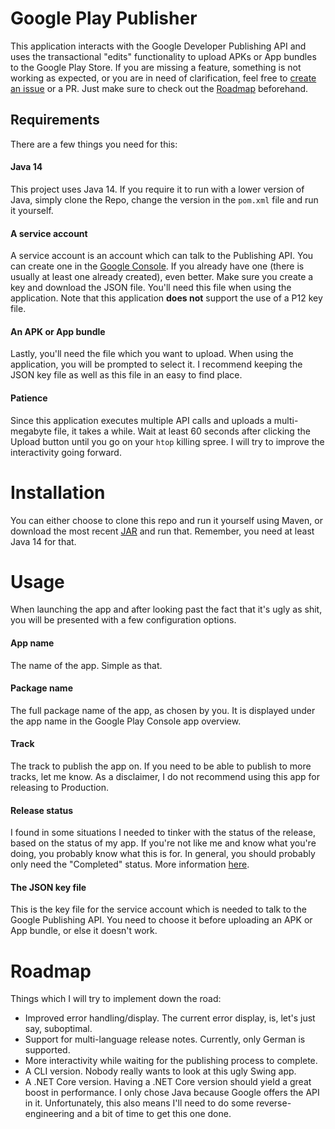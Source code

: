 # Google Play Publisher

This application interacts with the Google Developer Publishing API and uses the transactional "edits" functionality to upload APKs or App bundles to the Google Play Store.
If you are missing a feature, something is not working as expected, or you are in need of clarification, feel free to [create an issue](https://github.com/CollinAlpert/google-play-publisher/issues/new) or a PR. Just make sure to check out the [Roadmap](#roadmap) beforehand.

## Requirements
There are a few things you need for this:
#### Java 14 
This project uses Java 14. If you require it to run with a lower version of Java, simply clone the Repo, change the version in the `pom.xml` file and run it yourself.

#### A service account
A service account is an account which can talk to the Publishing API. You can create one in the [Google Console](https://console.cloud.google.com/apis/credentials). If you already have one (there is usually at least one already created), even better. Make sure you create a key and download the JSON file. You'll need this file when using the application. Note that this application **does not** support the use of a P12 key file. 

#### An APK or App bundle
Lastly, you'll need the file which you want to upload. When using the application, you will be prompted to select it. I recommend keeping the JSON key file as well as this file in an easy to find place.

#### Patience
Since this application executes multiple API calls and uploads a multi-megabyte file, it takes a while. Wait at least 60 seconds after clicking the Upload button until you go on your `htop` killing spree.
I will try to improve the interactivity going forward.

# Installation
You can either choose to clone this repo and run it yourself using Maven, or download the most recent [JAR](https://github.com/CollinAlpert/google-play-publisher/releases/latest) and run that. Remember, you need at least Java 14 for that.

# Usage
When launching the app and after looking past the fact that it's ugly as shit, you will be presented with a few configuration options.

#### App name
The name of the app. Simple as that.

#### Package name
The full package name of the app, as chosen by you. It is displayed under the app name in the Google Play Console app overview.

#### Track
The track to publish the app on. If you need to be able to publish to more tracks, let me know. As a disclaimer, I do not recommend using this app for releasing to Production. 

#### Release status
I found in some situations I needed to tinker with the status of the release, based on the status of my app. If you're not like me and know what you're doing, you probably know what this is for. In general, you should probably only need the "Completed" status. More information [here](https://developers.google.com/android-publisher/api-ref/edits/tracks).

#### The JSON key file
This is the key file for the service account which is needed to talk to the Google Publishing API. You need to choose it before uploading an APK or App bundle, or else it doesn't work.

# Roadmap
Things which I will try to implement down the road:
- Improved error handling/display. The current error display, is, let's just say, suboptimal.
- Support for multi-language release notes. Currently, only German is supported.
- More interactivity while waiting for the publishing process to complete.
- A CLI version. Nobody really wants to look at this ugly Swing app.
- A .NET Core version. Having a .NET Core version should yield a great boost in performance. I only chose Java because Google offers the API in it. Unfortunately, this also means I'll need to do some reverse-engineering and a bit of time to get this one done. 